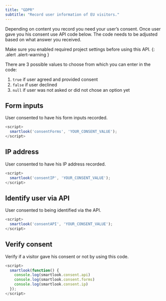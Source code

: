 ```yaml
---
title: "GDPR"
subtitle: "Record user information of EU visitors."
---
```


Depending on content you record you need your user’s consent. Once user gave you his consent use API code below. The code needs to be adjusted based on what answer you received.

Make sure you enabled required project settings before using this API.
{: .alert .alert-warning }

There are 3 possible values to choose from which you can enter in the code:

1. `true` if user agreed and provided consent
2. `false` if user declined
3. `null` if user was not asked or did not chose an option yet

## Form inputs

User consented to have his form inputs recorded.

```js
<script>
  smartlook('consentForms', 'YOUR_CONSENT_VALUE');
</script>
```

## IP address

User consented to have his IP address recorded.

```js
<script>
  smartlook('consentIP', 'YOUR_CONSENT_VALUE');
</script>
```

## Identify user via API

User consented to being identified via the API.

```js
<script>
  smartlook('consentAPI', 'YOUR_CONSENT_VALUE');
</script>
```

## Verify consent

Verify if a visitor gave his consent or not by using this code.

```js
<script>
  smartlook(function() {
    console.log(smartlook.consent.api)
    console.log(smartlook.consent.forms)
    console.log(smartlook.consent.ip)
  });
</script>
```
